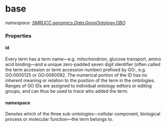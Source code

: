 ﻿# base
_namespace: [SMRUCC.genomics.Data.GeneOntology.OBO](./index.md)_






### Properties

#### id
Every term has a term name—e.g. mitochondrion, glucose transport, amino acid binding—and a unique zero-padded seven digit 
 identifier (often called the term accession or term accession number) prefixed by GO:, e.g. GO:0005125 or GO:0060092. 
 The numerical portion of the ID has no inherent meaning or relation to the position of the term in the ontologies. 
 Ranges of GO IDs are assigned to individual ontology editors or editing groups, and can thus be used to trace who added the term.
#### namespace
Denotes which of the three sub-ontologies—cellular component, biological process or molecular function—the term belongs to.
